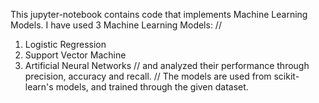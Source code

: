 This jupyter-notebook contains code that implements Machine Learning Models. I have used 3 Machine Learning Models: 
//
1. Logistic Regression
2. Support Vector Machine
3. Artificial Neural Networks
//
and analyzed their performance through precision, accuracy and recall.
//
The models are used from scikit-learn's models, and trained through the given dataset. 
